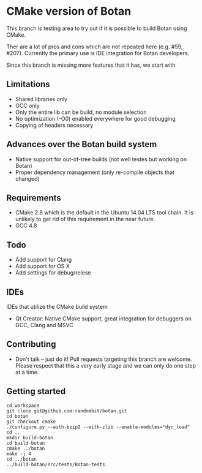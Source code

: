 CMake version of Botan
======================

This branch is testing area to try out if it is possible to build Botan using CMake.

Ther are a lot of pros and cons which are not repeated here (e.g. #59, #207). Currently the primary use is IDE integration for Botan developers.

Since this branch is missing more features that it has, we start with

Limitations
-----------

* Shared libraries only
* GCC only
* Only the entire lib can be build, no module selection
* No optimization (-O0) enabled everywhere for good debugging
* Copying of headers necessary

Advances over the Botan build system
------------------------------------

* Native support for out-of-tree builds (not well testes but working on Botan)
* Proper dependency management (only re-compile objects that changed)

Requirements
------------

* CMake 2.8 which is the default in the Ubuntu 14.04 LTS tool chain. It is unlikely to get rid of this requirement in the near future.
* GCC 4.8

Todo
----

* Add support for Clang
* Add support for OS X
* Add settings for debug/relese

IDEs
----

IDEs that utilize the CMake build system

* Qt Creator: Native CMake support, great integration for debuggers on GCC, Clang and MSVC

Contributing
------------

* Don't talk – just do it! Pull requests targeting this branch are welcome. Please respect that this a very early stage and we can only do one step at a time.

Getting started
---------------

```
cd workspace
git clone git@github.com:randombit/botan.git
cd botan
git checkout cmake
./configure.py --with-bzip2 --with-zlib --enable-modules="dyn_load"
cd ..
mkdir build-botan
cd build-botan
cmake ../botan
make -j 4
cd ../botan
../build-botan/src/tests/Botan-tests
```
